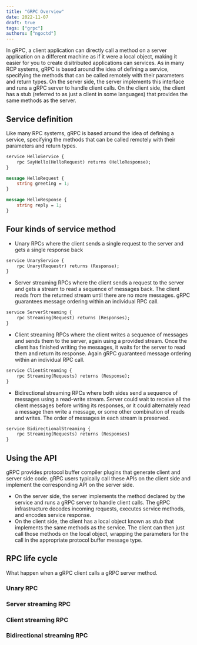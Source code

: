 ```yaml
---
title: "GRPC Overview"
date: 2022-11-07
draft: true
tags: ["grpc"]
authors: ["ngoctd"]
---
```


In gRPC, a client application can directly call a method on a server application on a different machine as if it were a local object, making it easier for you to create disitributed applications can services. As in many RCP systems, gRPC is based around the idea of defining a service, specifying the methods that can be called remotely with their parameters and return types. On the server side, the server implements this interface and runs a gRPC server to handle client calls. On the client side, the client has a stub (referred to as just a client in some languages) that provides the same methods as the server.

## Service definition

Like many RPC systems, gRPC is based around the idea of defining a service, specifying the methods that can be called remotely with their parameters and return types.

```proto
service HelloService {
    rpc SayHello(HelloRequest) returns (HelloResponse);
}

message HelloRequest {
    string greeting = 1;
}

message HelloResponse {
    string reply = 1;
}
```

## Four kinds of service method

- Unary RPCs where the client sends a single request to the server and gets a single response back

```proto
service UnaryService {
    rpc Unary(Requestr) returns (Response);
}
```

- Server streaming RPCs where the client sends a request to the server and gets a stream to read a sequence of messages back. The client reads from the returned stream until there are no more messages. gRPC guarantees message ordering within an individual RPC call.

```proto
service ServerStreaming {
    rpc Streaming(Request) returns (Responses);
}
```

- Client streaming RPCs where the client writes a sequence of messages and sends them to the server, again using a provided stream. Once the client has finished writing the messages, it waits for the server to read them and return its response. Again gRPC guaranteed message ordering within an individual RPC call.

```proto
service ClientStreaming {
    rpc Streaming(Requests) returns (Response);
}
```

- Bidirectional streaming RPCs where both sides send a sequence of messages using a read-write stream. Server could wait to receive all the client messages before writing its responses, or it could alternately read a message then write a message, or some other combination of reads and writes. The order of messages in each stream is preserved.

```proto
service BidirectionalStreaming {
    rpc Streaming(Requests) returns (Responses)
}
```

## Using the API

gRPC provides protocol buffer compiler plugins that generate client and server side code. gRPC users typically call these APIs on the client side and implement the corresponding API on the server side.

- On the server side, the server implements the method declared by the service and runs a gRPC server to handle client calls. The gRPC infrastructure decodes incoming requests, executes service methods, and encodes service response.
- On the client side, the client has a local object known as stub that implements the same methods as the service. The client can then just call those methods on the local object, wrapping the parameters for the call in the appropriate protocol buffer message type.

## RPC life cycle

What happen when a gRPC client calls a gRPC server method.

### Unary RPC

### Server streaming RPC

### Client streaming RPC

### Bidirectional streaming RPC